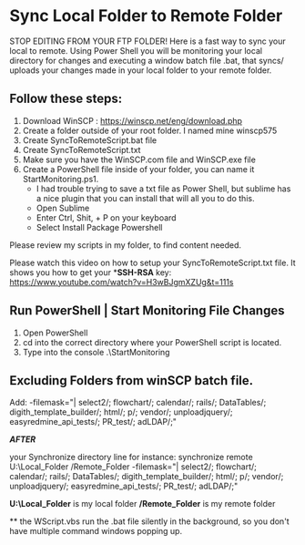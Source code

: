 
# Sync Local Folder to Remote Folder

STOP EDITING FROM YOUR FTP FOLDER!  Here is a fast way to sync your local to remote. Using Power Shell you will be monitoring your local directory for changes and executing a window batch file .bat, that syncs/ uploads your changes made in your local folder to your remote folder.

## Follow these steps:
1. Download WinSCP : https://winscp.net/eng/download.php
2. Create a folder outside of your root folder. I named mine winscp575
3. Create  SyncToRemoteScript.bat file
4. Create SyncToRemoteScript.txt
5. Make sure you have the WinSCP.com file and WinSCP.exe file
6. Create a PowerShell file inside of your folder, you can name it StartMonitoring.ps1.
	- I had trouble trying to save a txt file as Power Shell, but sublime has a nice plugin that you can install that will all you to do this. 
	- Open Sublime
	- Enter Ctrl, Shit, + P on your keyboard
	- Select Install Package Powershell

Please review my scripts in my folder, to find content needed.

Please watch this video on how to setup your SyncToRemoteScript.txt file. It shows you how to get your ***SSH-RSA** key: https://www.youtube.com/watch?v=H3wBJgmXZUg&t=111s

## Run PowerShell | Start Monitoring File Changes

1. Open PowerShell
2. cd into the correct directory where your PowerShell script is located.
3. Type into the console .\StartMonitoring

## Excluding Folders from winSCP batch file.

Add:   -filemask="| select2/; flowchart/; calendar/; rails/; DataTables/; digith_template_builder/; html/; p/; vendor/; unploadjquery/; easyredmine_api_tests/; PR_test/; adLDAP/;"

***AFTER***

your Synchronize directory line for instance: 
synchronize remote U:\Local_Folder /Remote_Folder -filemask="| select2/; flowchart/; calendar/; rails/; DataTables/; digith_template_builder/; html/; p/; vendor/; unploadjquery/; easyredmine_api_tests/; PR_test/; adLDAP/;"

**U:\Local_Folder** is my local folder **/Remote_Folder** is my remote folder

** the WScript.vbs run the .bat file silently in the background, so you don't have multiple command windows popping up.

